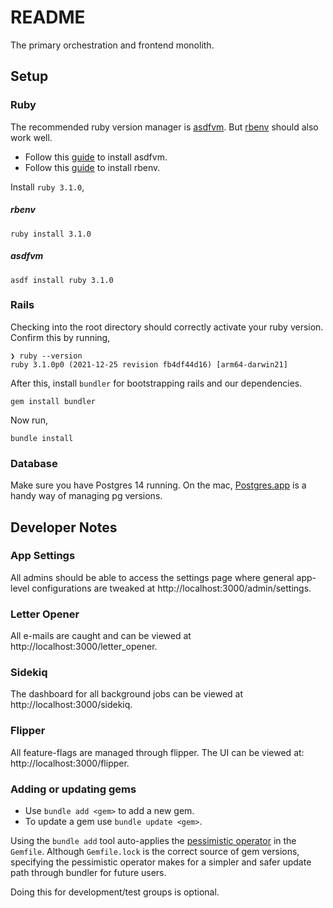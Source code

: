 # README

The primary orchestration and frontend monolith.

## Setup

### Ruby

The recommended ruby version manager is [asdfvm](https://asdf-vm.com). But [rbenv](https://github.com/rbenv/rbenv) should also work well.

* Follow this [guide](https://asdf-vm.com/guide/getting-started.html#_3-install-asdf) to install asdfvm.
* Follow this [guide](https://github.com/rbenv/rbenv#installation) to install rbenv.

Install `ruby 3.1.0`,

##### rbenv

```
ruby install 3.1.0
```

##### asdfvm

```
asdf install ruby 3.1.0
```

### Rails

Checking into the root directory should correctly activate your ruby version. Confirm this by running,

```
❯ ruby --version
ruby 3.1.0p0 (2021-12-25 revision fb4df44d16) [arm64-darwin21]
```

After this, install `bundler` for bootstrapping rails and our dependencies.

```
gem install bundler
```

Now run,

```
bundle install
```

### Database

Make sure you have Postgres 14 running. On the mac, [Postgres.app](https://postgresapp.com) is a handy way of managing pg versions.

## Developer Notes

### App Settings

All admins should be able to access the settings page where general app-level configurations are tweaked at http://localhost:3000/admin/settings.

### Letter Opener

All e-mails are caught and can be viewed at http://localhost:3000/letter_opener.

### Sidekiq

The dashboard for all background jobs can be viewed at http://localhost:3000/sidekiq.

### Flipper

All feature-flags are managed through flipper. The UI can be viewed at: http://localhost:3000/flipper. 

### Adding or updating gems

* Use `bundle add <gem>` to add a new gem.
* To update a gem use `bundle update <gem>`.

Using the `bundle add` tool auto-applies the [pessimistic operator](https://thoughtbot.com/blog/rubys-pessimistic-operator) in the `Gemfile`. Although `Gemfile.lock` is the correct source of gem versions, specifying the pessimistic operator makes for a simpler and safer update path through bundler for future users.

Doing this for development/test groups is optional.